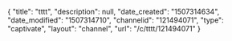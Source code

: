 {
    "title": "tttt",
    "description": null,
    "date_created": "1507314634",
    "date_modified": "1507314710",
    "channelid": "121494071",
    "type": "captivate",
    "layout": "channel",
    "url": "\/c\/tttt\/121494071"
}